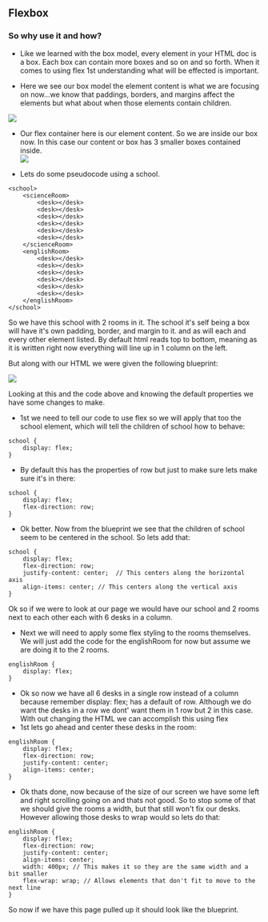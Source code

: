 ## Flexbox

### So why use it and how?
- Like we learned with the box model, every element in your HTML doc is a box.  Each box can contain more boxes and so on and so forth.  When it comes to using flex 1st understanding what will be effected is important.

- Here we see our box model the element content is what we are focusing on now...we know that paddings, borders, and margins affect the elements but what about when those elements contain children.

![](https://i.imgur.com/01GvHkx.png)

- Our flex container here is our element content.  So we are inside our box now.  In this case our content or box has 3 smaller boxes contained inside.  
![](https://i.imgur.com/VmNzkFF.png)


- Lets do some pseudocode using a school.  
```
<school>
    <scienceRoom>
        <desk></desk>
        <desk></desk>
        <desk></desk>
        <desk></desk>
        <desk></desk>
        <desk></desk>
    </scienceRoom>
    <englishRoom>
        <desk></desk>
        <desk></desk>
        <desk></desk>
        <desk></desk>
        <desk></desk>
        <desk></desk>
    </englishRoom>
</school>
```
So we have this school with 2 rooms in it.  The school it's self being a box will have it's own padding, border, and margin to it. and as will each and every other element listed. By default html reads top to bottom, meaning as it is written right now everything will line up in 1 column on the left.

But along with our HTML we were given the following blueprint:

![](https://i.imgur.com/xWYYA3s.png)

Looking at this and the code above  and knowing the default properties we have some changes to make. 

- 1st we need to tell our code to use flex so we will apply that too the school element, which will tell the children of school how to behave:
```
school {
    display: flex;
}
```
- By default this has the properties of row but just to make sure lets make sure it's in there: 
```
school {
    display: flex;
    flex-direction: row;
}
```
- Ok better.  Now from the blueprint we see that the children of school seem to be centered in the school.  So lets add that:
```
school {
    display: flex;
    flex-direction: row;
    justify-content: center;  // This centers along the horizontal axis
    align-items: center; // This centers along the vertical axis
}
```
Ok so if we were to look at our page we would have our school and 2 rooms next to each other each with 6 desks in a column.

- Next we will need to apply some flex styling to the rooms themselves. We will just add the code for the englishRoom for now but assume we are doing it to the 2 rooms.
```
englishRoom {
    display: flex;
}
```
- Ok so now we have all 6 desks in a single row instead of a column because remember display: flex; has a default of row.  Although we do want the desks in a row we dont' want them in 1 row but 2 in this case.  With out changing the HTML we can accomplish this using flex
- 1st lets go ahead and center these desks in the room:
```
englishRoom {
    display: flex;
    flex-direction: row;
    justify-content: center;
    align-items: center;
}
```
- Ok thats done, now because of the size of our screen we have some left and right scrolling going on and thats not good.  So to stop some of that we should give the rooms a width, but that still won't fix our desks.  However allowing those desks to wrap would so lets do that:
```
englishRoom {
    display: flex;
    flex-direction: row;
    justify-content: center;
    align-items: center;
    width: 400px; // This makes it so they are the same width and a bit smaller
    flex-wrap: wrap; // Allows elements that don't fit to move to the next line
}
```
So now if we have this page pulled up it should look like the blueprint.